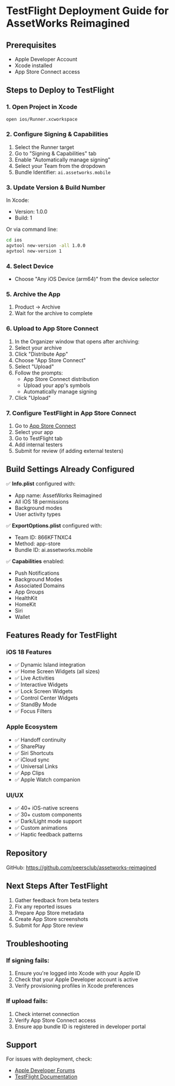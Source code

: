 # TestFlight Deployment Guide for AssetWorks Reimagined

## Prerequisites
- Apple Developer Account
- Xcode installed
- App Store Connect access

## Steps to Deploy to TestFlight

### 1. Open Project in Xcode
```bash
open ios/Runner.xcworkspace
```

### 2. Configure Signing & Capabilities
1. Select the Runner target
2. Go to "Signing & Capabilities" tab
3. Enable "Automatically manage signing"
4. Select your Team from the dropdown
5. Bundle Identifier: `ai.assetworks.mobile`

### 3. Update Version & Build Number
In Xcode:
- Version: 1.0.0
- Build: 1

Or via command line:
```bash
cd ios
agvtool new-version -all 1.0.0
agvtool new-version 1
```

### 4. Select Device
- Choose "Any iOS Device (arm64)" from the device selector

### 5. Archive the App
1. Product → Archive
2. Wait for the archive to complete

### 6. Upload to App Store Connect
1. In the Organizer window that opens after archiving:
2. Select your archive
3. Click "Distribute App"
4. Choose "App Store Connect"
5. Select "Upload"
6. Follow the prompts:
   - App Store Connect distribution
   - Upload your app's symbols
   - Automatically manage signing
7. Click "Upload"

### 7. Configure TestFlight in App Store Connect
1. Go to [App Store Connect](https://appstoreconnect.apple.com)
2. Select your app
3. Go to TestFlight tab
4. Add internal testers
5. Submit for review (if adding external testers)

## Build Settings Already Configured

✅ **Info.plist** configured with:
- App name: AssetWorks Reimagined
- All iOS 18 permissions
- Background modes
- User activity types

✅ **ExportOptions.plist** configured with:
- Team ID: 866KFTNXC4
- Method: app-store
- Bundle ID: ai.assetworks.mobile

✅ **Capabilities** enabled:
- Push Notifications
- Background Modes
- Associated Domains
- App Groups
- HealthKit
- HomeKit
- Siri
- Wallet

## Features Ready for TestFlight

### iOS 18 Features
- ✅ Dynamic Island integration
- ✅ Home Screen Widgets (all sizes)
- ✅ Live Activities
- ✅ Interactive Widgets
- ✅ Lock Screen Widgets
- ✅ Control Center Widgets
- ✅ StandBy Mode
- ✅ Focus Filters

### Apple Ecosystem
- ✅ Handoff continuity
- ✅ SharePlay
- ✅ Siri Shortcuts
- ✅ iCloud sync
- ✅ Universal Links
- ✅ App Clips
- ✅ Apple Watch companion

### UI/UX
- ✅ 40+ iOS-native screens
- ✅ 30+ custom components
- ✅ Dark/Light mode support
- ✅ Custom animations
- ✅ Haptic feedback patterns

## Repository
GitHub: https://github.com/peersclub/assetworks-reimagined

## Next Steps After TestFlight
1. Gather feedback from beta testers
2. Fix any reported issues
3. Prepare App Store metadata
4. Create App Store screenshots
5. Submit for App Store review

## Troubleshooting

### If signing fails:
1. Ensure you're logged into Xcode with your Apple ID
2. Check that your Apple Developer account is active
3. Verify provisioning profiles in Xcode preferences

### If upload fails:
1. Check internet connection
2. Verify App Store Connect access
3. Ensure app bundle ID is registered in developer portal

## Support
For issues with deployment, check:
- [Apple Developer Forums](https://developer.apple.com/forums/)
- [TestFlight Documentation](https://developer.apple.com/testflight/)